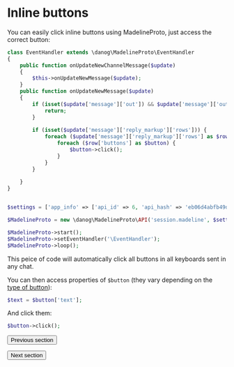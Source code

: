 # Inline buttons

You can easily click inline buttons using MadelineProto, just access the correct button:

```php
class EventHandler extends \danog\MadelineProto\EventHandler
{
    public function onUpdateNewChannelMessage($update)
    {
        $this->onUpdateNewMessage($update);
    }
    public function onUpdateNewMessage($update)
    {
        if (isset($update['message']['out']) && $update['message']['out']) {
            return;
        }
        
        if (isset($update['message']['reply_markup']['rows'])) {
            foreach ($update['message']['reply_markup']['rows'] as $row) {
                foreach ($row['buttons'] as $button) {
                    $button->click();
                }
            }
        }
        
    }
}


$settings = ['app_info' => ['api_id' => 6, 'api_hash' => 'eb06d4abfb49dc3eeb1aeb98ae0f581e'], 'updates' => ['handle_updates' => true]];

$MadelineProto = new \danog\MadelineProto\API('session.madeline', $settings);

$MadelineProto->start();
$MadelineProto->setEventHandler('\EventHandler');
$MadelineProto->loop();
```

This peice of code will automatically click all buttons in all keyboards sent in any chat.

You can then access properties of `$button` (they vary depending on the [type of button](https://docs.madelineproto.xyz/API_docs/types/KeyboardButton.html)):

```php
$text = $button['text'];
```

And click them:

```php
$button->click();
```








<form action="https://docs.madelineproto.xyz/docs/DIALOGS.html"><input type="submit" value="Previous section" /></form><form action="https://docs.madelineproto.xyz/docs/CALLS.html"><input type="submit" value="Next section" /></form>